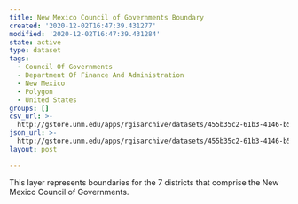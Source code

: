 ```yaml
---
title: New Mexico Council of Governments Boundary
created: '2020-12-02T16:47:39.431277'
modified: '2020-12-02T16:47:39.431284'
state: active
type: dataset
tags:
  - Council Of Governments
  - Department Of Finance And Administration
  - New Mexico
  - Polygon
  - United States
groups: []
csv_url: >-
  http://gstore.unm.edu/apps/rgisarchive/datasets/455b35c2-61b3-4146-b5f3-dad1bb26c69f/NMCOG_Boundary.derived.csv
json_url: >-
  http://gstore.unm.edu/apps/rgisarchive/datasets/455b35c2-61b3-4146-b5f3-dad1bb26c69f/NMCOG_Boundary.derived.json
layout: post

---
```

This layer represents boundaries for the 7 districts that comprise the New Mexico Council of Governments.
